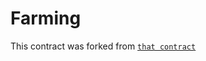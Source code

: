 # Farming

This contract was forked from [`that contract`](https://github.com/pancakeswap/pancake-farm/blob/a61313bf107c7f82e1a0f5736d815041fbf8cdff/contracts/MasterChef.sol "Origin")
